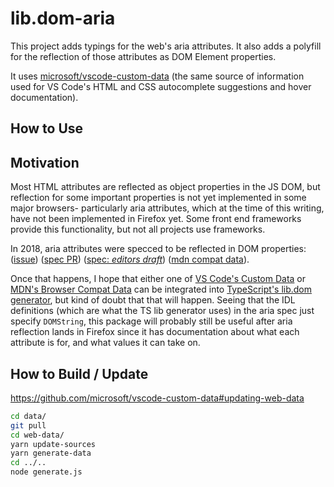 # lib.dom-aria

This project adds typings for the web's aria attributes. It also adds a polyfill for the reflection of those attributes as DOM Element properties.

It uses [microsoft/vscode-custom-data](https://github.com/microsoft/vscode-custom-data) (the same source of information used for VS Code's HTML and CSS autocomplete suggestions and hover documentation).

## How to Use

## Motivation

Most HTML attributes are reflected as object properties in the JS DOM, but reflection for some important properties is not yet implemented in some major browsers- particularly aria attributes, which at the time of this writing, have not been implemented in Firefox yet. Some front end frameworks provide this functionality, but not all projects use frameworks.

In 2018, aria attributes were specced to be reflected in DOM properties: ([issue](https://github.com/w3c/aria/issues/691)) ([spec PR](https://github.com/w3c/aria/pull/708)) ([spec: _editors draft_](https://w3c.github.io/aria/#idl-interface)) ([mdn compat data](https://github.com/mdn/browser-compat-data/blob/main/api/_mixins/ARIAMixin__Element.json)).

Once that happens, I hope that either one of [VS Code's Custom Data](https://github.com/microsoft/vscode-custom-data) or [MDN's Browser Compat Data](https://github.com/mdn/browser-compat-data) can be integrated into [TypeScript's lib.dom generator](https://github.com/microsoft/TypeScript-DOM-lib-generator), but kind of doubt that that will happen. Seeing that the IDL definitions (which are what the TS lib generator uses) in the aria spec just specify `DOMString`, this package will probably still be useful after aria reflection lands in Firefox since it has documentation about what each attribute is for, and what values it can take on.

## How to Build / Update

https://github.com/microsoft/vscode-custom-data#updating-web-data

```sh
cd data/
git pull
cd web-data/
yarn update-sources
yarn generate-data
cd ../..
node generate.js
```